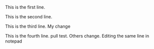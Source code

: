 This is the first line.

This is the second line.

This is the third line. My change

This is the fourth line. pull test. Others change. Editing the same line in notepad
